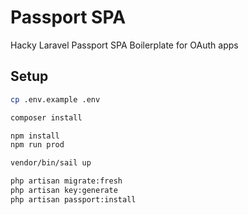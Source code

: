 # Passport SPA

Hacky Laravel Passport SPA Boilerplate for OAuth apps

## Setup

```bash
cp .env.example .env

composer install

npm install
npm run prod

vendor/bin/sail up

php artisan migrate:fresh
php artisan key:generate
php artisan passport:install

```
